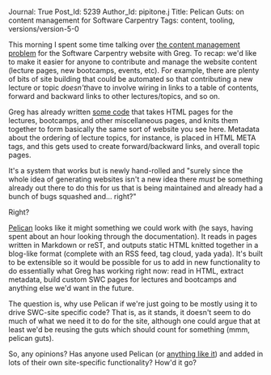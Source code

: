 Journal: True
Post_Id: 5239
Author_Id: pipitone.j
Title: Pelican Guts: on content management for Software Carpentry
Tags: content, tooling, versions/version-5-0


<p>This morning I spent some time talking over <a title="Rebuliding Redux" href="{{root_path}}/blog/2012/10/rebuilding-redux.html">the content management problem</a> for the Software Carpentry website with Greg. To recap: we'd like to make it easier for anyone to contribute and manage the website content (lecture pages, new bootcamps, events, etc). For example, there are plenty of bits of site building that could be automated so that contributing a new lecture or topic <em>doesn't</em>have to involve wiring in links to a table of contents, forward and backward links to other lectures/topics, and so on.</p>

<p>Greg has already written <a href="http://svn.software-carpentry.org/swc/5.0/website/">some code</a> that takes HTML pages for the lectures, bootcamps, and other miscellaneous pages, and knits them together to form basically the same sort of website you see here.   Metadata about the ordering of lecture topics, for instance, is placed in HTML META tags, and this gets used to create forward/backward links, and overall topic pages.</p>

<p>It's a system that works but is newly hand-rolled and "surely since the whole idea of generating websites isn't a new idea there <em>must </em>be something already out there to do this for us that is being maintained and already had a bunch of bugs squashed and... right?"</p>

<p>Right?</p>

<p><a href="http://docs.getpelican.com/en/3.0/">Pelican</a> looks like it might something we could work with (he says, having spent about an hour looking through the documentation). It reads in pages written in Markdown or reST, and outputs static HTML knitted together in a blog-like format (complete with an RSS feed, tag cloud, yada yada).  It's built to be extensible so it would be possible for us to add in new functionality to do essentially what Greg has working right now: read in HTML, extract metadata, build custom SWC pages for lectures and bootcamps and anything else we'd want in the future.</p>

<p>The question is, why use Pelican if we're just going to be mostly using it to drive SWC-site specific code?  That is, as it stands, it doesn't seem to do much of what we need it to do for the site, although one could argue that at least we'd be reusing the guts which should count for something (mmm, pelican guts).</p>

<p>So, any opinions? Has anyone used Pelican (or <a href="http://wiki.python.org/moin/Templating">anything like it</a>) and added in lots of their own site-specific functionality?  How'd it go?</p>

